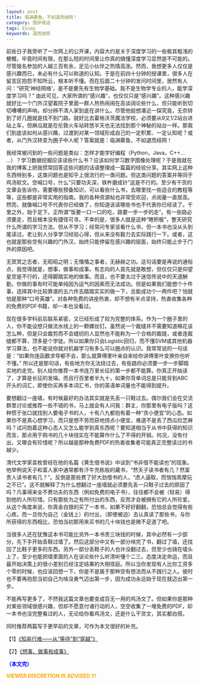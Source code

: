 ```yaml
---
layout: post
title: 临渊慕鱼，不如退而结网！
category: 围炉夜话
tags: Essay
keywords: 退而结网
---
```


前些日子我旁听了一次网上的公开课，内容大约是关于深度学习的一些极其粗浅的梗概，毕竟时间有限，在那么短的时间里让你真的搞懂深度学习显然是不可能的。尽管报名参加的人越三百有余，足见小伙伴之热情高涨。然而，我想更多人仅仅是感兴趣而已，未必有什么可以称道的认知。于是在前四十分钟的授课里，很多人在留言区抱怨不知所云，根本听不懂。而在后面二十分钟的发问时间里，居然有人问：“研究‘神经网络’，是不是要先有生物学基础。我不是生物学专业的人，能学深度学习吗？” 由此可见，大家所谓的“感兴趣”，也仅仅只是“感兴趣”。这种感兴趣就好比一个门外汉望着院子里面一群人热热闹闹在高谈阔论些什么，但只能听到切切嘈嘈的声响，却分辨不清人家到底在讲什么。尽管他挺想凑近一探究竟，无奈转到了好几圈就是找不到门路。就好比去霍格沃茨魔法学校，必须要从9又1/2站台进站上车，但麻瓜就是在伦敦火车站转悠半天也无法找到那个神秘的站台一样。那我们到底该如何从感兴趣，过渡到对某一领域形成自己的一定积累、一定认知呢？或者，从门外汉转变为圈子中人呢？答案就是：临渊慕鱼，不如退而结网！


我经常被问到的一些问题是类似：怎样才能学好编程（Python，Java，C++... ...）？学习数据挖掘应该读些什么书？应该如何学习数字图像处理呢？于是我就在我的博客上把我惯常回答这些问题的话语整理成一篇篇的经验分享。其实网上这种东西特别多，这类问题也是知乎上很流行的一类问题。但这类问题的答案并等同于鸡汤软文。空喊口号，什么“只要功夫深，铁杵磨成针”这是不行的。至少有干货的文章会告诉你，需要哪些预备知识，可以看些什么书，去哪里找一些适合的教程等等，这些都是非常实用的指南。我的各种资源帖也非常受欢迎，点阅量一直居高。然而，就像喊口号不代表你已经做了，你知道该读哪些书也不代表你已经读了。千里之外，始于足下。正所谓“饭要一口一口的吃，路要一步一步的走”。有一些路必须要走，而且根本没有捷径可寻。不幸的是，很多人就是这种“瞎积极”，整天研究什么所谓的学习方法，但从不学习；经常问专家该看什么书，但一本书也没从头到尾读过。老让别人分享学习经验心得，但从来没有毅力去实际践行一下。或者，这也就是那些空有兴趣的门外汉，始终只能停留在感兴趣的层面，始终只能止步于门外的原因吧。


无冥冥之志者，无昭昭之明；无惛惛之事者，无赫赫之功。这句话要是再说的通俗点，我觉得就是，想事，做事和成事。有志向的人首先就是敢想，但仅仅只是仰望星空是不行的，还得脚踏实地的做事。而且，也不要太过于迷信传说中的天道酬勤，你做的事有时可能单纯因为运气的因素而无法成功。但是如果我们能想个十件事，选择其中比较靠谱的五六件去踏踏实实的做一下，总能成功个一两件吧？怕就怕是那种“口号英雄”。对各种免费的讲座热衷，却不想有半点坚持，热衷收集各种的免费的PDF书籍，却一本也没看过。


现在很多学科前后联系紧密，又已经形成了较为完整的体系。作为一个圈子里的人，你不能设想只做流水线上的一颗螺丝钉。虽然说一个裁缝并不需要知道棉花该怎么种，但是只会裁剪而不会缝纫的人显然也不能称为一个合格的裁缝，或者连裁缝都不算，顶多是个学徒。所以如果你只会Logistic回归，而不懂SVM或其他机器学习算法，也不能说你就对机器学习有多么可以圈点的认识。我常常说的一句话是：“如果你连函数求导都不会，那么就算傅里叶亲自来给你讲傅里叶变换你也听不懂。” 所以还是那句话，有些地方你无法绕过去，有些路你必须要一步一步脚踏实地的走完。别人给你推荐一本书连万里长征的第一步都不能算。你真正开始读了，才算是长征的发端。而且行百里者半九十，如果你背单词总是只能背到ABC开头的词汇，即使你买再多本词汇书，你的英语单词量也不能得到提升。


要想翻过一座墙，有时候最好的办法其实就是先丢一只鞋过去。偶尔我们会在交流群里讨论或推荐一些不错的书，马上就会有人问我：群主，你那里有电子版吗？这种惯于张口就找别人要电子书的人，十有八九都抱有着一种“贪小便宜”的心态。如果你不是真心想学习，而只是想不劳而获地捞点小便宜，难道不是丢了西瓜捡芝麻吗？试问抱着这种心态人又怎么能学到真东西呢？要知道相当于从书中获得的知识而言，那点用于购书的几十块钱实在不能算作什么了不得的开销。何况，没有付出，又哪会有珍惜呢？所以越是那种免费PDF的热衷收集者可能真正完整读过的书越少。


清代文学家袁枚曾经在他的名篇《黄生借书说》中谈到“书非借不能读也”的现象。他举例说天子和富人家中通常都有汗牛充栋般的藏书，“然天子读书者有几？然富贵人读书者有几？”。反倒是那些费了好大劲借书的人，“虑人逼取，而惴惴焉摩玩之不已”。这不就解释了为什么想翻过一座墙就必须要先丢一只鞋子过去的原因了吗？凡事得来全不费功夫的东西（例如免费的电子书），往往都不会被（轻易）得到他的人所珍惜。只有那些为之有所付出的东西，反而才会被拥有它的人所珍爱。从这个角度来说，你真金白银的买了一本书，如果不好好翻翻，恐怕总会觉得有些心疼。而一旦你为自己（金钱上）的付出，（即使被迫）去认真读了那些书，与你所获得的东西相比，恐怕当初那用来买书的几十块钱也是微不足道了吧。


当很多人还在犹豫这本书可能比另外一本书贵三块钱的时候，其中必然有一少部分，先下手开始丢鞋过墙了。然后这部分中又有一部分啃完了书，翻过了墙，还找回了比鞋子更多的东西。另外一部分丢鞋子的人也许没翻过去，但至少也骑在墙头上了，至少也能把墙里面的人在谈论些什么听清听懂个二三。态度决定命运，而且最开始决策上的很小差别已经注定结果的大相径庭。所以当你发现有人比你工资多个零的时候，也应该回想一下，你是不是属于那种空有想法而从不践行之人。彼时也不要再抱怨当初自己为啥没勇气迈出第一步，因为成功永远始于现在就迈出第一步。


不能再写更多了，不然我这篇文章也要变成百无一用的鸡汤文了。但如果你是那种对某些领域很感兴趣，但却不愿意付诸行动的人，空空收集了一堆免费的PDF，却一本书也没完整看过的人，无论给你看鸡汤文，还是什么干货文，其实都白搭。


同时推荐两篇写于更早前的文章，可作为本文很好的补充。

【1】[《知易行难——从“等待”到“穿越”》](https://fzuo.github.io/2010/11/19/general-wait-essay.html)

【2】[《想事、做事和成事》](https://fzuo.github.io/2010/10/23/think-and-action.html)


<span style="color:blue">**（本文完）**</span>

**<span style="color:Orange"> VIEWER DISCRETION IS ADVISED !!! </span>**
